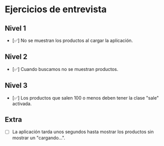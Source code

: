 # Ejercicios de entrevista

## Nivel 1
- [✅] No se muestran los productos al cargar la aplicación.

## Nivel 2
- [✅] Cuando buscamos no se muestran productos.

## Nivel 3
- [✅] Los productos que salen 100 o menos deben tener la clase "sale" activada.

## Extra
- [ ] La aplicación tarda unos segundos hasta mostrar los productos sin mostrar un "cargando...".
